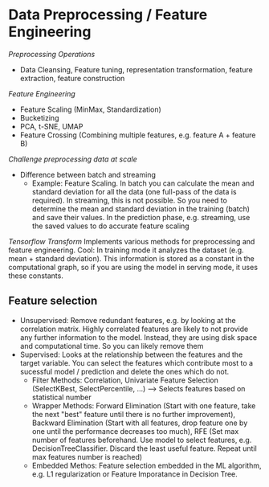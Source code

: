 # Data Preprocessing / Feature Engineering

*Preprocessing Operations*

* Data Cleansing, Feature tuning, representation transformation, feature extraction, feature construction

*Feature Engineering*

* Feature Scaling (MinMax, Standardization)
* Bucketizing
* PCA, t-SNE, UMAP
* Feature Crossing (Combining multiple features, e.g. feature A + feature B)

*Challenge preprocessing data at scale*

* Difference between batch and streaming
  * Example: Feature Scaling. In batch you can calculate the mean and standard deviation for all the data (one full-pass of the data is required). In streaming, this is not possible. So you need to determine the mean and standard deviation in the training (batch) and save their values. In the prediction phase, e.g. streaming, use the saved values to do accurate feature scaling

*Tensorflow Transform* 
Implements various methods for preprocessing and feature engineering.
Cool: In training mode it analyzes the dataset (e.g. mean + standard deviation). This information is stored as a constant in the computational graph, so if you are using the model in serving mode, it uses these constants. 

## Feature selection
* Unsupervised: Remove redundant features, e.g. by looking at the correlation matrix. Highly correlated features are likely to not provide any further information to the model. Instead, they are using disk space and computational time. So you can likely remove them
* Supervised: Looks at the relationship between the features and the target variable. You can select the features which contribute most to a sucessful model / prediction and delete the ones which do not.
  * Filter Methods: Correlation, Univariate Feature Selection (SelectKBest, SelectPercentile, ...) --> Selects features based on statistical number
  * Wrapper Methods: Forward Elimination (Start with one feature, take the next "best" feature until there is no further improvement), Backward Elimination (Start with all features, drop feature one by one until the performance decreases too much), RFE (Set max number of features beforehand. Use model to select features, e.g. DecisionTreeClassifier. Discard the least useful feature. Repeat until max features number is reached)
  * Embedded Methos: Feature selection embedded in the ML algorithm, e.g. L1 regularization or Feature Imporatance in Decision Tree.